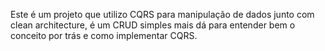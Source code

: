 Este é um projeto que utilizo CQRS para manipulação de dados junto com clean architecture, é um CRUD simples mais dá para entender bem o conceito por trás e como implementar CQRS.
